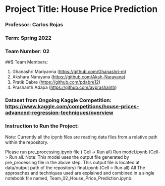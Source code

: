 # Project Title: House Price Prediction

### Professor: Carlos Rojas

### Term: Spring 2022

### Team Number: 02

##$ Team Members:

1. Ghanashri Mariyanna (https://github.com/Ghanashri-m) <br />
2. Akshara Narayana (https://github.com/Aksh-Narayana) <br />
3. Pratik Dabre (https://github.com/pdabre12) <br />
4. Prashanth Adapa (https://github.com/avprashanth) <br />

### Dataset from Ongoing Kaggle Competition: https://www.kaggle.com/competitions/house-prices-advanced-regression-techniques/overview

### Instruction to Run the Project:

Note: Currently all the ipynb files are reading data files from a relative path within the repository.

Please run pre_processing.ipynb file ( Cell-> Run all)
Run model.ipynb (Cell-> Run all. Note: This model uses the output file generated by pre_processing file in the above step. This output file is located at data/output path of the repository)
final.ipynb (Cell-> Run all)
All The approaches and techniques used are explained and combined in a single notebook file named, Team_02_House_Price_Prediction.ipynb.
